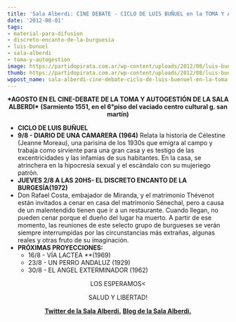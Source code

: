 ```yaml
---
title: 'Sala Alberdi: CINE DEBATE - CICLO DE LUIS BUÑUEL en la TOMA Y AUTOGESTIÓN'
date: '2012-08-01'
tags:
- material-para-difusion
- discreto-encanto-de-la-burguesia
- luis-bunuel
- sala-alberdi
- toma-y-autogestion
image: https://partidopirata.com.ar/wp-content/uploads/2012/08/luis-bunuel.jpg
thumb: https://partidopirata.com.ar/wp-content/uploads/2012/08/luis-bunuel-150x150.jpg
wppost_name: sala-alberdi-cine-debate-ciclo-de-luis-buenuel-en-la-toma-y-autogestion
---
```


<p style="text-align: center;"><strong>*AGOSTO EN EL CINE-DEBATE DE LA TOMA Y AUTOGESTIÓN DE LA SALA ALBERDI*</strong>
<strong> (Sarmiento 1551, en el 6°piso del vaciado centro cultural g. san martín)</strong></p>

<ul>
	<li><strong>CICLO DE LUIS BUÑUEL</strong></li>
	<li><strong>9/8 - DIARIO DE UNA CAMARERA (1964)</strong>
Relata la historia de Célestine (Jeanne Moreau), una parisina de los 1930s que emigra al campo y trabaja como sirviente para una gran casa y es testigo de las excentricidades y las infamias de sus habitantes. En la casa, se atrinchera en la hipocresía sexual y el escándalo con su mujeriego patrón.</li>
	<li><strong>JUEVES 2/8 A LAS 20HS- EL DISCRETO ENCANTO DE LA BURGESÍA(1972)</strong></li>
	<li>Don Rafael Costa, embajador de Miranda, y el matrimonio Thévenot están invitados a cenar en casa del matrimonio Sénechal, pero a causa de un malentendido tienen que ir a un restaurante. Cuando llegan, no pueden cenar porque el dueño del lugar ha muerto. A partir de ese momento, las reuniones de este selecto grupo de burgueses se verán siempre interrumpidas por las circunstancias más extrañas, algunas reales y otras fruto de su imaginación.</li>
	<li><strong>PRÓXIMAS PROYECCIONES:</strong>
<ul>
	<li>16/8 - VÍA LACTEA **(1969)</li>
	<li>23/8 - UN PERRO ANDALUZ (1929)</li>
	<li>30/8 - EL ANGEL EXTERMINADOR (1962)</li>
</ul>
</li>
</ul>
<p style="text-align: center;">LOS ESPERAMOS&lt;</p>
<p style="text-align: center;">SALUD Y LIBERTAD!</p>
<p style="text-align: center;"><strong><a href="https://twitter.com/SalaAlberdi" target="_blank">Twitter de la Sala Alberdi.</a></strong>
<strong> <a href="http://teatrosalaalberdi.com.ar/" target="_blank">Blog de la Sala Alberdi.</a></strong></p>
